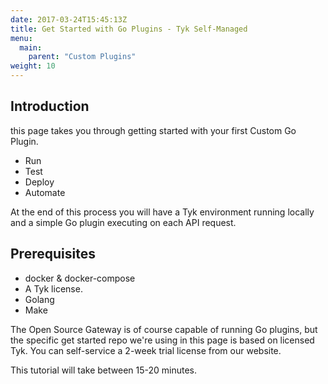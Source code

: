 ```yaml
---
date: 2017-03-24T15:45:13Z
title: Get Started with Go Plugins - Tyk Self-Managed
menu:
  main:
    parent: "Custom Plugins"
weight: 10
---
```



## Introduction

this page takes you through getting started with your first Custom Go Plugin.

* Run
* Test
* Deploy
* Automate

At the end of this process you will have a Tyk environment running locally and a simple Go plugin executing on each API request.

## Prerequisites

* docker & docker-compose
* A Tyk license.  
* Golang
* Make

The Open Source Gateway is of course capable of running Go plugins, but the specific get started repo we're using in this page is based on licensed Tyk.  You can self-service a 2-week trial license from our website.

This tutorial will take between 15-20 minutes.
